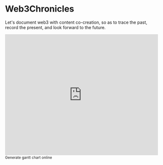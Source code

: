# Web3Chronicles
Let's document web3 with content co-creation, so as to trace the past, record the present, and look forward to the future.

<div><iframe width="100%" height="400" src="https://time.graphics/embed?v=1&id=47134" frameborder="0" allowfullscreen></iframe></div>
<div><a  style="font-size: 12px; text-decoration: none;" title="Generate gantt chart online" href="https://time.graphics">Generate gantt chart online</a></div>
